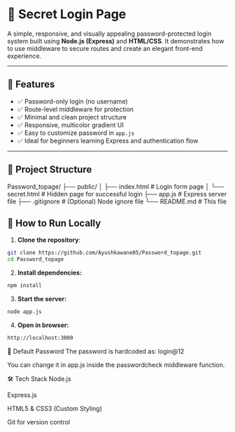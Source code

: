 # 🔐 Secret Login Page

A simple, responsive, and visually appealing password-protected login system built using **Node.js (Express)** and **HTML/CSS**. It demonstrates how to use middleware to secure routes and create an elegant front-end experience.

---

## 📌 Features

- ✅ Password-only login (no username)
- ✅ Route-level middleware for protection
- ✅ Minimal and clean project structure
- ✅ Responsive, multicolor gradient UI
- ✅ Easy to customize password in `app.js`
- ✅ Ideal for beginners learning Express and authentication flow

---

## 📁 Project Structure

Password_topage/
├── public/
│ ├── index.html # Login form page
│ └── secret.html # Hidden page for successful login
├── app.js # Express server file
├── .gitignore # (Optional) Node ignore file
└── README.md # This file


## 🚀 How to Run Locally

1. **Clone the repository**:

```bash
git clone https://github.com/Ayushkawane05/Password_topage.git
cd Password_topage
```
2. **Install dependencies:**
```bash
npm install
```

3. **Start the server:**
```bash
node app.js

```
4. **Open in browser:**
```bash
http://localhost:3000
```

🔐 Default Password
The password is hardcoded as:
login@12

You can change it in app.js inside the passwordcheck middleware function.

🛠 Tech Stack
Node.js

Express.js

HTML5 & CSS3 (Custom Styling)

Git for version control
